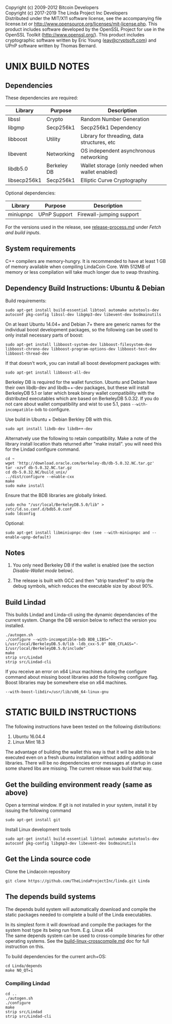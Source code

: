 Copyright (c) 2009-2012 Bitcoin Developers  
Copyright (c) 2017-2019 The Linda Project Inc Developers  
Distributed under the MIT/X11 software license, see the accompanying
file license.txt or http://www.opensource.org/licenses/mit-license.php.
This product includes software developed by the OpenSSL Project for use in
the OpenSSL Toolkit (http://www.openssl.org/).  This product includes
cryptographic software written by Eric Young (eay@cryptsoft.com) and UPnP
software written by Thomas Bernard.



UNIX BUILD NOTES
================

Dependencies
---------------------

These dependencies are required:

 Library     | Purpose          | Description
 ------------|------------------|----------------------
 libssl      | Crypto           | Random Number Generation
 libgmp      | Secp256k1        | Secp256k1 Dependency
 libboost    | Utility          | Library for threading, data structures, etc
 libevent    | Networking       | OS independent asynchronous networking
 libdb5.0    | Berkeley DB      | Wallet storage (only needed when wallet enabled)
 libsecp256k1| Secp256k1        | Elliptic Curve Cryptography

Optional dependencies:

 Library     | Purpose          | Description
 ------------|------------------|----------------------
 miniupnpc   | UPnP Support     | Firewall-jumping support

For the versions used in the release, see [release-process.md](release-process.md) under *Fetch and build inputs*.

System requirements
--------------------

C++ compilers are memory-hungry. It is recommended to have at least 1 GB of
memory available when compiling LindaCoin Core. With 512MB of memory or less
compilation will take much longer due to swap thrashing.

Dependency Build Instructions: Ubuntu & Debian
----------------------------------------------
Build requirements:

    sudo apt-get install build-essential libtool automake autotools-dev autoconf pkg-config libssl-dev libgmp3-dev libevent-dev bsdmainutils

On at least Ubuntu 14.04+ and Debian 7+ there are generic names for the
individual boost development packages, so the following can be used to only
install necessary parts of boost:

    sudo apt-get install libboost-system-dev libboost-filesystem-dev libboost-chrono-dev libboost-program-options-dev libboost-test-dev libboost-thread-dev

If that doesn't work, you can install all boost development packages with:

    sudo apt-get install libboost-all-dev
   
Berkeley DB is required for the wallet function. Ubuntu and Debian have their own libdb-dev and libdb++-dev packages, but these will install
BerkeleyDB 5.1 or later which break binary wallet compatibility with the distributed executables which
are based on BerkeleyDB 5.0.32. If you do not care about wallet compatibility and wist to use 5.1,
pass `--with-incompatible-bdb` to configure.

Use build in Ubuntu + Debian Berkley DB with this.

    sudo apt install libdb-dev libdb++-dev

Alternatvely use the following to retain compatibility. Make a note of the library install location thats returned after "make install". you will need this for the Lindad configure command.

    cd ~  
    wget 'http://download.oracle.com/berkeley-db/db-5.0.32.NC.tar.gz'
    tar -xzvf db-5.0.32.NC.tar.gz
    cd db-5.0.32.NC/build_unix/
    ../dist/configure --enable-cxx
    make
    sudo make install

Ensure that the BDB libraries are globally linked.

    sudo echo "/usr/local/BerkeleyDB.5.0/lib" > /etc/ld.so.conf.d/bdb5.0.conf
    sudo ldconfig

Optional:

    sudo apt-get install libminiupnpc-dev (see --with-miniupnpc and --enable-upnp-default)

Notes
-----
1) You only need Berkeley DB if the wallet is enabled (see the section *Disable-Wallet mode* below).

2) The release is built with GCC and then "strip transferd" to strip the debug
symbols, which reduces the executable size by about 90%.


Build Lindad
----

This builds Lindad and Linda-cli using the dynamic dependancies of the current system. Change the DB version below to reflect the version you installed.

```
./autogen.sh
./configure --with-incompatible-bdb BDB_LIBS="-L/usr/local/BerkeleyDB.5.0/lib -ldb_cxx-5.0" BDB_CFLAGS="-I/usr/local/BerkeleyDB.5.0/include"
make
strip src/Lindad
strip src/Lindad-cli
```

If you receive an error on x64 Linux machines during the configure command about missing boost libraries add the following configure flag. Boost libraries may be somewhere else on x64 machines.

```
--with-boost-libdir=/usr/lib/x86_64-linux-gnu

```


# STATIC BUILD INSTRUCTIONS
The following instructions have been tested on the following distributions:

1. Ubuntu 16.04.4
2. Linux Mint 18.3

The advantage of building the wallet this way is that it will be able to be executed even on a fresh ubuntu installation without adding additional libraries. There will be no dependencies error messages at startup in case some shared libs are missing. The current release was build that way.

## Get the building environment ready (same as above)

Open a terminal window. If git is not installed in your system, install it by issuing the following command
```
sudo apt-get install git
```
Install Linux development tools 
```
sudo apt-get install build-essential libtool automake autotools-dev autoconf pkg-config libgmp3-dev libevent-dev bsdmainutils
```
  
Get the Linda source code
----

Clone the Lindacoin repository

	git clone https://github.com/TheLindaProjectInc/linda.git Linda


## The depends build systems

The depends build system will automatically download and compile the static packages needed to complete a build of the Linda executables.

In its simplest form it will download and compile the packages for the system host type its being run from. E.g. Linux x64  
The same depends system can be used to cross-compile binaries for other operating systems. See the [build-linux-crosscompile.md](build-linux-crosscompile.md) doc for full instruction on this.

To build dependencies for the current arch+OS:

    cd Linda/depends
    make NO_QT=1

### Compiling Lindad


```
cd ..
./autogen.sh
./configure
make
strip src/Lindad
strip src/Lindad-cli

```
